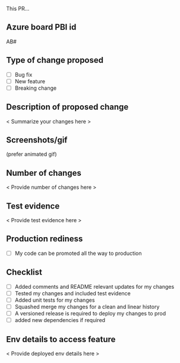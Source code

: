 This PR...

## Azure board PBI id

 AB#    

## Type of change proposed

- [ ] Bug fix
- [ ] New feature
- [ ] Breaking change

## Description of proposed change
< Summarize your changes here >

## Screenshots/gif

(prefer animated gif)

## Number of changes 
< Provide number of changes here >

## Test evidence
< Provide test evidence here >

## Production rediness
- [ ] My code can be promoted all the way to production

## Checklist

- [ ] Added comments and README relevant updates for my changes 
- [ ] Tested my changes and included test evidence  
- [ ] Added unit tests for my changes
- [ ] Squashed merge my changes for a clean and linear history
- [ ] A versioned release is required to deploy my changes to prod 
- [ ] added new dependencies if required 

## Env details to access feature
< Provide deployed env details here >
